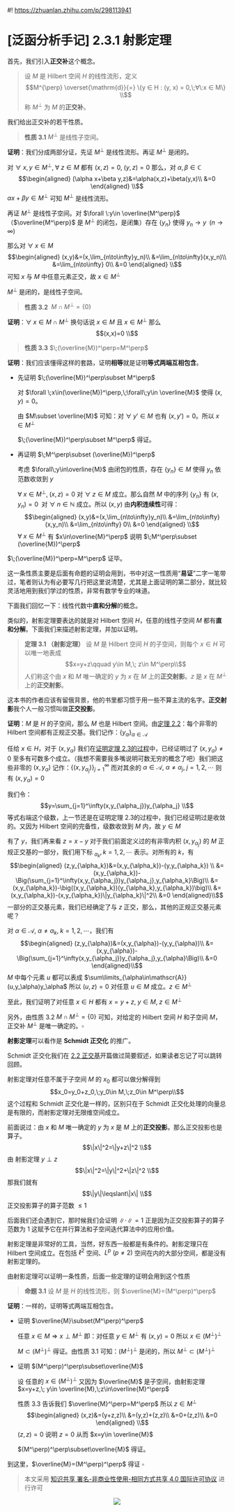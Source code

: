 #! https://zhuanlan.zhihu.com/p/298113941
# [泛函分析手记] 2.3.1 射影定理

首先，我们引入**正交补**这个概念。
> 设 $M$ 是 $\mathrm{Hilbert}$ 空间 $H$ 的线性流形，定义
> $$M^{\perp} \overset{\mathrm{d}}{=} \{y ∈ H : (y, x) = 0,\;∀\:x ∈ M\} \\$$
> 称 $M^⊥$ 为 $M$ 的**正交补**。

我们给出正交补的若干性质。

> **性质 3.1** $M^\perp$ 是线性子空间。

**证明**：我们分成两部分证，先证 $M^\perp$ 是线性流形。再证 $M^\perp$ 是闭的。

对 $\forall\:x,y\in M^\perp,\;\forall\:z\in M$ 都有 $(x,z)=0,\;(y,z)=0$ 那么，对 $\alpha,\beta\in\mathbb{C}$
$$\begin{aligned}
(\alpha x+\beta y,z)&=\alpha(x,z)+\beta(y,x)\\
&=0
\end{aligned} \\$$
$\alpha x+\beta y\in M^\perp$ 可知 $M^\perp$ 是线性流形。

再证 $M^\perp$ 是线性子空间。对 $\forall \:y\in \overline{M^\perp}$ （$\overline{M^\perp}$ 是 $M^\perp$ 的闭包，是闭集）存在 $\{y_n\}$ 使得 $y_n\to y\;\;(n\to\infty)$

那么对 $\forall \;x\in M$
$$\begin{aligned}
(x,y)&=(x,\lim_{n\to\infty}y_n)\\
&=\lim_{n\to\infty}(x,y_n)\\
&=\lim_{n\to\infty} 0\\
&=0
\end{aligned} \\$$
可知 $x$ 与 $M$ 中任意元素正交，故 $x\in M^\perp$

$M^\perp$ 是闭的，是线性子空间。

> **性质 3.2** $\;M\cap M^\perp=\{0\}$

**证明**：$\forall \;x\in M\cap M^\perp$ 换句话说 $x\in M$ 且 $x\in M^\perp$ 那么
$$(x,x)=0 \\$$

> **性质 3.3** $\;(\overline{M})^\perp=M^\perp$

**证明**：我们应该懂得这样的套路，证明**相等**就是证明**等式两端互相包含**。

- 先证明 $\;(\overline{M})^\perp\subset M^\perp$
  
  对 $\forall \;x\in(\overline{M})^\perp,\;\forall\;y\in \overline{M}$ 使得 $(x,y)=0$。
  
  由 $M\subset \overline{M}$ 可知：对 $\forall\;y'\in M$ 也有 $(x,y')=0$。所以 $x\in M^\perp$

  $\;(\overline{M})^\perp\subset M^\perp$ 得证。
- 再证明 $\;M^\perp\subset (\overline{M})^\perp$
  
  考虑 $\forall\;y\in\overline{M}$ 由闭包的性质，存在 $\{y_n\}\in M$ 使得 $y_n$ 依范数收敛到 $y$

  $\forall\;x\in M^\perp,\;(x,z)=0$ 对 $\forall\;z\in M$ 成立。那么自然 $M$ 中的序列 $\{y_n\}$ 有 $(x,y_n)=0\;$ 对  $\forall\;n\in \mathbb{N}$ 成立。所以 $(x,y)$ 由**内积连续性**可得：
  $$\begin{aligned}
  (x,y)&=(x,\lim_{n\to\infty}y_n)\\
  &=\lim_{n\to\infty}(x,y_n)\\
  &=\lim_{n\to\infty} 0\\
  &=0
  \end{aligned} \\$$
  $\forall\;x \in M^\perp$ 有 $x\in\overline{M}^\perp$ 说明 $\;M^\perp\subset (\overline{M})^\perp$

$\;(\overline{M})^\perp=M^\perp$ 证毕。

这一条性质主要是后面有命题的证明会用到，书中对这一性质用“**易证**”二字一笔带过，笔者则认为有必要写几行把这里说清楚，尤其是上面证明的第二部分，就比较灵活地用到我们学过的性质，非常有数学专业的味道。

下面我们回忆一下：线性代数中**直和分解**的概念。


类似的，射影定理要表达的就是对 $\mathrm{Hilbert}$ 空间 $H$，任意的线性子空间 $M$ 都有**直和分解**。下面我们来描述射影定理，并加以证明。

> **定理 3.1 （射影定理）** 设 $M$ 是 $\mathrm{Hilbert}$ 空间 $H$ 的子空间，则每个 $x\in H$ 可以唯一地表成
> $$x=y+z\qquad y\in M,\; z\in M^\perp\\$$
> 人们称这个由 $x$ 和 $M$ 唯一确定的 $y$ 为 $x$ 在 $M$ 上的**正交射影**。$z$ 是 $x$ 在 $M^\perp$ 上的**正交射影**。

这本书的作者应该有留俄背景，他的书里都习惯于用一些不算主流的名字。**正交射影**我个人一般习惯叫做**正交投影**。

**证明**：$M$ 是 $H$ 的子空间，那么 $M$ 也是 $\mathrm{Hilbert}$ 空间。由[定理 2.2](https://zhuanlan.zhihu.com/p/282852669)：每个非零的 $\mathrm{Hilbert}$ 空间都有正规正交基。我们记作：$\{y_\alpha\}_{\alpha\in\mathscr{A}}$ 

任给 $x\in H$，对于 $(x,y_\alpha)$ 我们在[证明定理 2.3的过程](https://zhuanlan.zhihu.com/p/282852669)中，已经证明过了 $(x,y_\alpha)\not = 0$ 至多有可数多个成立。（我想不需要我多嘴说明可数无穷的概念了吧）我们把这些非零的 $(x,y_\alpha)$ 记作：$\{(x,y_{\alpha_j})\}_{j=1}^\infty$ 而对其余的 $\alpha\in\mathscr{A},\:\alpha\not = \alpha_j,\;j=1,2,\cdots$ 则有 $(x,y_\alpha)=0$

我们令：
$$y=\sum_{j=1}^\infty(x,y_{\alpha_j})y_{\alpha_j} \\$$
等式右端这个级数，上一节还是在证明定理 2.3的过程中，我们已经证明过是收敛的。又因为 $\mathrm{Hilbert}$ 空间的完备性，级数收敛到 $M$ 内，故 $y\in M$

有了 $y$，我们再来看 $z=x-y$ 对于我们前面定义过的有非零内积 $(x,y_{\alpha_j})$ 的 $M$ 正规正交基的一部分，我们用下标 $_{\alpha_k},k=1,2,\cdots$ 表示。对所有的 $k$，有
$$\begin{aligned}
(z,y_{\alpha_k})&=(x,y_{\alpha_k})-(y,y_{\alpha_k}) \\
&=(x,y_{\alpha_k})-\Big(\sum_{j=1}^\infty(x,y_{\alpha_j})y_{\alpha_j},y_{\alpha_k}\Big)\\
&=(x,y_{\alpha_k})-\big((x,y_{\alpha_k})(y_{\alpha_k},y_{\alpha_k})\big)\\
&=(x,y_{\alpha_k})-(x,y_{\alpha_k})\|y_{\alpha_k}\|^2\\
&=0
\end{aligned}\\$$
一部分的正交基元素，我们已经确定了与 $z$ 正交，那么，其他的正规正交基元素呢？

对 $\alpha\in\mathscr{A},\:\alpha\not = \alpha_k,\;k=1,2,\cdots$，我们有
$$\begin{aligned}
(z,y_{\alpha})&=(x,y_{\alpha})-(y,y_{\alpha})\\
&=(x,y_{\alpha})-\Big(\sum_{j=1}^\infty(x,y_{\alpha_j})y_{\alpha_j},y_{\alpha}\Big)\\
&=0
\end{aligned}\\$$
$M$ 中每个元素 $u$ 都可以表成 $\sum\limits_{\alpha\in\mathscr{A}}(u,y_\alpha)y_\alpha$ 所以 $(u,z)=0$ 对任意 $u\in M$ 成立。$z\in M^\perp$

至此，我们证明了对任意 $x\in H$ 都有 $x=y+z,\;y\in M,\;z\in M^\perp$

另外，由性质 3.2 $M\cap M^\perp=\{0\}$ 可知，对给定的 $\mathrm{Hilbert}$ 空间 $H$ 和子空间 $M$，正交补 $M^\perp$ 是唯一确定的。$\square$

**射影定理**可以看作是 **$\mathrm{Schmidt}$ 正交化** 的推广。

$\mathrm{Schmidt}$ 正交化我们在 [2.2 正交基](https://zhuanlan.zhihu.com/p/282852669)开篇做过简要叙述，如果读者忘记了可以跳转回顾。

射影定理对任意不属于子空间 $M$ 的 $x_0$ 都可以做分解得到
$$x_0=y_0+z_0,\;y_0\in M,\;z_0\in M^\perp\\$$
这个过程和 $\mathrm{Schmidt}$ 正交化是一样的，区别只在于 $\mathrm{Schmidt}$ 正交化处理的向量总是有限的，而射影定理对无限维空间成立。

前面说过：由 $x$ 和 $M$ 唯一确定的 $y$ 为 $x$ 是 $M$ 上的**正交投影**。那么正交投影也是算子。
$$\|x\|^2=\|y+z\|^2 \\$$
由 射影定理 $y\perp z$
$$\|x\|^2=\|y\|^2+\|z\|^2 \\$$
那我们就有
$$\|y\|\leqslant\|x\| \\$$
正交投影算子的算子范数 $\leqslant 1$ 

后面我们还会遇到它，那时候我们会证明 $\|\cdot\|=1$ 正是因为正交投影算子的算子范数为 $1$ 这赋予它在并行算法和子空间迭代算法中的应用价值。

射影定理是非常好的工具，当然，好东西一般都是有条件的。射影定理只在 $\mathrm{Hilbert}$ 空间成立。在包括 $\ell^2$ 空间、$L^p\:(p\not=2)$ 空间在内的大部分空间，都是没有射影定理的。

由射影定理可以证明一条性质，后面一些定理的证明会用到这个性质

> **命题 3.1** 设 $M$ 是 $H$ 的线性流形，则 $\overline{M}=(M^\perp)^\perp$

**证明**：一样的，证明等式两端互相包含。

- 证明 $\overline{M}\subset(M^\perp)^\perp$
  
  任意 $x\in M \Rightarrow x\perp M^\perp$ 即：对任意 $y\in M^\perp$ 有 $(x,y)=0$ 所以 $x\in (M^\perp)^\perp$

  $M\subset(M^\perp)^\perp$ 得证。由性质 3.1 可知：$(M^\perp)^\perp$ 是闭的，所以 $M^\perp \subset(M^\perp)^\perp$
- 证明 $(M^\perp)^\perp\subset\overline{M}$
  
  设 任意的 $x\in(M^\perp)^\perp$ 又因为 $\overline{M}$ 是子空间，由射影定理 $x=y+z,\; y\in \overline{M},\;z\in\overline{M}^\perp$

  性质 3.3 告诉我们 $\overline{M}^\perp=M^\perp$ 所以 $z\in M^\perp$
  $$\begin{aligned}
  (x,z)&=(y+z,z)\\
  &=(y,z)+(z,z)\\
  &=0+(z,z)\\
  &=0
  \end{aligned} \\$$
  $(z,z)=0$ 说明 $z=0$ 从而 $x=y\in \overline{M}$

  $(M^\perp)^\perp\subset\overline{M}$ 得证。


到这里，$\overline{M}=(M^\perp)^\perp$ 得证 $\square$



> 本文采用 [知识共享 署名-非商业性使用-相同方式共享 4.0 国际许可协议](https://creativecommons.org/licenses/by-nc-sa/4.0/deed.zh-Hans) 进行许可

<div align=center>
<img src="https://mirrors.creativecommons.org/presskit/buttons/88x31/svg/by-nc-sa.svg" />
</div>